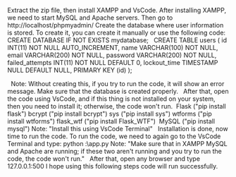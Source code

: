 Extract the zip file, then install XAMPP and VsCode.
After installing XAMPP, we need to start MySQL and Apache servers.
Then go to http://localhost/phpmyadmin/
Create the database where user information is stored. To create it, you can create it manually or use the following code:
 
CREATE DATABASE IF NOT EXISTS mydatabase;
 
CREATE TABLE users (
    id INT(11) NOT NULL AUTO_INCREMENT,
    name VARCHAR(100) NOT NULL,
    email VARCHAR(200) NOT NULL,
    password VARCHAR(200) NOT NULL,
    failed_attempts INT(11) NOT NULL DEFAULT 0,
    lockout_time TIMESTAMP NULL DEFAULT NULL,
    PRIMARY KEY (id)
);

 
Note: Without creating this, if you try to run the code, it will show an error message. Make sure that the database is created properly.
 
After that, open the code using VsCode, and if this thing is not installed on your system, then you need to install it; otherwise, the code won't run. 
Flask ("pip install flask")
bcrypt ("pip install bcrypt")
sys ("pip install sys")
wtforms ("pip install wtforms")
flask_wtf ("pip install Flask_WTF") 
MySQL ("pip install mysql")
Note: "Install this using VsCode Terminal"
 
Installation is done, now time to run the code. To run the code, we need to again go to the VsCode Terminal and type: python :\app.py
Note: "Make sure that in XAMPP MySQL and Apache are running; if these two aren't running and you try to run the code, the code won't run."
 
After that, open any browser and type 127.0.0.1:500
I hope using this following steps code will run successfully.
